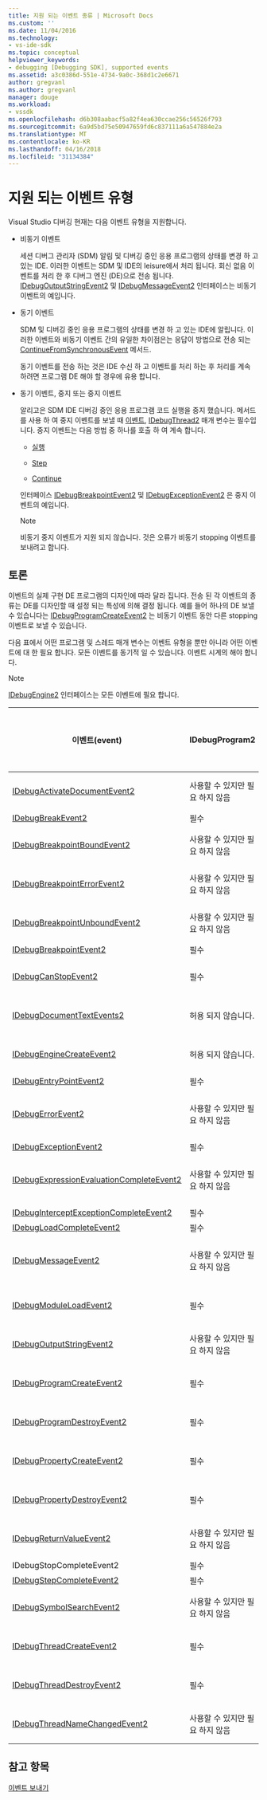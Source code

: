 ```yaml
---
title: 지원 되는 이벤트 종류 | Microsoft Docs
ms.custom: ''
ms.date: 11/04/2016
ms.technology:
- vs-ide-sdk
ms.topic: conceptual
helpviewer_keywords:
- debugging [Debugging SDK], supported events
ms.assetid: a3c0386d-551e-4734-9a0c-368d1c2e6671
author: gregvanl
ms.author: gregvanl
manager: douge
ms.workload:
- vssdk
ms.openlocfilehash: d6b308aabacf5a82f4ea630ccae256c56526f793
ms.sourcegitcommit: 6a9d5bd75e50947659fd6c837111a6a547884e2a
ms.translationtype: MT
ms.contentlocale: ko-KR
ms.lasthandoff: 04/16/2018
ms.locfileid: "31134384"
---
```

# <a name="supported-event-types"></a>지원 되는 이벤트 유형
Visual Studio 디버깅 현재는 다음 이벤트 유형을 지원합니다.  
  
-   비동기 이벤트  
  
     세션 디버그 관리자 (SDM) 알림 및 디버깅 중인 응용 프로그램의 상태를 변경 하 고 있는 IDE. 이러한 이벤트는 SDM 및 IDE의 leisure에서 처리 됩니다. 회신 없음 이벤트를 처리 한 후 디버그 엔진 (DE)으로 전송 됩니다. [IDebugOutputStringEvent2](../../extensibility/debugger/reference/idebugoutputstringevent2.md) 및 [IDebugMessageEvent2](../../extensibility/debugger/reference/idebugmessageevent2.md) 인터페이스는 비동기 이벤트의 예입니다.  
  
-   동기 이벤트  
  
     SDM 및 디버깅 중인 응용 프로그램의 상태를 변경 하 고 있는 IDE에 알립니다. 이러한 이벤트와 비동기 이벤트 간의 유일한 차이점은는 응답이 방법으로 전송 되는 [ContinueFromSynchronousEvent](../../extensibility/debugger/reference/idebugengine2-continuefromsynchronousevent.md) 메서드.  
  
     동기 이벤트를 전송 하는 것은 IDE 수신 하 고 이벤트를 처리 하는 후 처리를 계속 하려면 프로그램 DE 해야 할 경우에 유용 합니다.  
  
-   동기 이벤트, 중지 또는 중지 이벤트  
  
     알리고은 SDM IDE 디버깅 중인 응용 프로그램 코드 실행을 중지 했습니다. 메서드를 사용 하 여 중지 이벤트를 보낼 때 [이벤트](../../extensibility/debugger/reference/idebugeventcallback2-event.md), [IDebugThread2](../../extensibility/debugger/reference/idebugthread2.md) 매개 변수는 필수입니다. 중지 이벤트는 다음 방법 중 하나를 호출 하 여 계속 합니다.  
  
    -   [실행](../../extensibility/debugger/reference/idebugprogram2-execute.md)  
  
    -   [Step](../../extensibility/debugger/reference/idebugprogram2-step.md)  
  
    -   [Continue](../../extensibility/debugger/reference/idebugprogram2-continue.md)  
  
     인터페이스 [IDebugBreakpointEvent2](../../extensibility/debugger/reference/idebugbreakpointevent2.md) 및 [IDebugExceptionEvent2](../../extensibility/debugger/reference/idebugexceptionevent2.md) 은 중지 이벤트의 예입니다.  
  
    > [!NOTE]
    >  비동기 중지 이벤트가 지원 되지 않습니다. 것은 오류가 비동기 stopping 이벤트를 보내려고 합니다.  
  
## <a name="discussion"></a>토론  
 이벤트의 실제 구현 DE 프로그램의 디자인에 따라 달라 집니다. 전송 된 각 이벤트의 종류는 DE를 디자인할 때 설정 되는 특성에 의해 결정 됩니다. 예를 들어 하나의 DE 보낼 수 있습니다는 [IDebugProgramCreateEvent2](../../extensibility/debugger/reference/idebugprogramcreateevent2.md) 는 비동기 이벤트 동안 다른 stopping 이벤트로 보낼 수 있습니다.  
  
 다음 표에서 어떤 프로그램 및 스레드 매개 변수는 이벤트 유형을 뿐만 아니라 어떤 이벤트에 대 한 필요 합니다. 모든 이벤트를 동기적 일 수 있습니다. 이벤트 시계의 해야 합니다.  
  
> [!NOTE]
>  [IDebugEngine2](../../extensibility/debugger/reference/idebugengine2.md) 인터페이스는 모든 이벤트에 필요 합니다.  
  
|이벤트(event)|IDebugProgram2|IDebugThread2|중지 이벤트|  
|-----------|--------------------|-------------------|---------------------|  
|[IDebugActivateDocumentEvent2](../../extensibility/debugger/reference/idebugactivatedocumentevent2.md)|사용할 수 있지만 필요 하지 않음|사용할 수 있지만 필요 하지 않음|아니요|  
|[IDebugBreakEvent2](../../extensibility/debugger/reference/idebugbreakevent2.md)|필수|필수|예|  
|[IDebugBreakpointBoundEvent2](../../extensibility/debugger/reference/idebugbreakpointboundevent2.md)|사용할 수 있지만 필요 하지 않음|사용할 수 있지만 필요 하지 않음|아니요|  
|[IDebugBreakpointErrorEvent2](../../extensibility/debugger/reference/idebugbreakpointerrorevent2.md)|사용할 수 있지만 필요 하지 않음|사용할 수 있지만 필요 하지 않음|아니요|  
|[IDebugBreakpointUnboundEvent2](../../extensibility/debugger/reference/idebugbreakpointunboundevent2.md)|사용할 수 있지만 필요 하지 않음|사용할 수 있지만 필요 하지 않음|아니요|  
|[IDebugBreakpointEvent2](../../extensibility/debugger/reference/idebugbreakpointevent2.md)|필수|필수|예|  
|[IDebugCanStopEvent2](../../extensibility/debugger/reference/idebugcanstopevent2.md)|필수|필수|아니요|  
|[IDebugDocumentTextEvents2](../../extensibility/debugger/reference/idebugdocumenttextevents2.md)|허용 되지 않습니다.|허용 되지 않습니다.|아니요|  
|[IDebugEngineCreateEvent2](../../extensibility/debugger/reference/idebugenginecreateevent2.md)|허용 되지 않습니다.|허용 되지 않습니다.|아니요|  
|[IDebugEntryPointEvent2](../../extensibility/debugger/reference/idebugentrypointevent2.md)|필수|필수|예|  
|[IDebugErrorEvent2](../../extensibility/debugger/reference/idebugerrorevent2.md)|사용할 수 있지만 필요 하지 않음|사용할 수 있지만 필요 하지 않음|가능 여부|  
|[IDebugExceptionEvent2](../../extensibility/debugger/reference/idebugexceptionevent2.md)|필수|필수|예|  
|[IDebugExpressionEvaluationCompleteEvent2](../../extensibility/debugger/reference/idebugexpressionevaluationcompleteevent2.md)|사용할 수 있지만 필요 하지 않음|사용할 수 있지만 필요 하지 않음|가능 여부|  
|[IDebugInterceptExceptionCompleteEvent2](../../extensibility/debugger/reference/idebuginterceptexceptioncompleteevent2.md)|필수|필수|예|  
|[IDebugLoadCompleteEvent2](../../extensibility/debugger/reference/idebugloadcompleteevent2.md)|필수|필수|예|  
|[IDebugMessageEvent2](../../extensibility/debugger/reference/idebugmessageevent2.md)|사용할 수 있지만 필요 하지 않음|사용할 수 있지만 필요 하지 않음|가능 여부|  
|[IDebugModuleLoadEvent2](../../extensibility/debugger/reference/idebugmoduleloadevent2.md)|필수|사용할 수 있지만 필요 하지 않음|아니요|  
|[IDebugOutputStringEvent2](../../extensibility/debugger/reference/idebugoutputstringevent2.md)|사용할 수 있지만 필요 하지 않음|사용할 수 있지만 필요 하지 않음|아니요|  
|[IDebugProgramCreateEvent2](../../extensibility/debugger/reference/idebugprogramcreateevent2.md)|필수|사용할 수 있지만 필요 하지 않음|아니요|  
|[IDebugProgramDestroyEvent2](../../extensibility/debugger/reference/idebugprogramdestroyevent2.md)|필수|사용할 수 있지만 필요 하지 않음|아니요|  
|[IDebugPropertyCreateEvent2](../../extensibility/debugger/reference/idebugpropertycreateevent2.md)|필수|사용할 수 있지만 필요 하지 않음|아니요|  
|[IDebugPropertyDestroyEvent2](../../extensibility/debugger/reference/idebugpropertydestroyevent2.md)|필수|사용할 수 있지만 필요 하지 않음|아니요|  
|[IDebugReturnValueEvent2](../../extensibility/debugger/reference/idebugreturnvalueevent2.md)|사용할 수 있지만 필요 하지 않음|사용할 수 있지만 필요 하지 않음|아니요|  
|IDebugStopCompleteEvent2|필수|필수|예|  
|[IDebugStepCompleteEvent2](../../extensibility/debugger/reference/idebugstepcompleteevent2.md)|필수|필수|예|  
|[IDebugSymbolSearchEvent2](../../extensibility/debugger/reference/idebugsymbolsearchevent2.md)|사용할 수 있지만 필요 하지 않음|사용할 수 있지만 필요 하지 않음|아니요|  
|[IDebugThreadCreateEvent2](../../extensibility/debugger/reference/idebugthreadcreateevent2.md)|필수|필수|아니요|  
|[IDebugThreadDestroyEvent2](../../extensibility/debugger/reference/idebugthreaddestroyevent2.md)|필수|필수|아니요|  
|[IDebugThreadNameChangedEvent2](../../extensibility/debugger/reference/idebugthreadnamechangedevent2.md)|사용할 수 있지만 필요 하지 않음|사용할 수 있지만 필요 하지 않음|아니요|  
  
## <a name="see-also"></a>참고 항목  
 [이벤트 보내기](../../extensibility/debugger/sending-events.md)